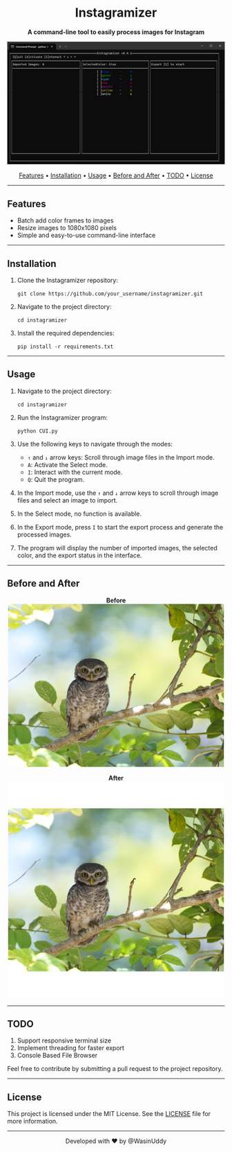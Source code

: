 
<h1 align="center">
  Instagramizer
</h1>

<p align="center">
  <strong>A command-line tool to easily process images for Instagram</strong>
</p>

<p align="center">
  <img src="imgs/screenshot.png" alt="Instagramizer Screenshot">
</p>

<p align="center">
  <a href="#features">Features</a> •
  <a href="#installation">Installation</a> •
  <a href="#usage">Usage</a> •
  <a href="#before-and-after">Before and After</a> •
  <a href="#todo">TODO</a> •
  <a href="#license">License</a>
</p>

---

## Features

- Batch add color frames to images
- Resize images to 1080x1080 pixels
- Simple and easy-to-use command-line interface

---

## Installation

1. Clone the Instagramizer repository:

   ```shell
   git clone https://github.com/your_username/instagramizer.git
   ```

2. Navigate to the project directory:

   ```shell
   cd instagramizer
   ```

3. Install the required dependencies:

   ```shell
   pip install -r requirements.txt
   ```

---

## Usage

1. Navigate to the project directory:

   ```shell
   cd instagramizer
   ```

2. Run the Instagramizer program:

   ```shell
   python CUI.py
   ```

3. Use the following keys to navigate through the modes:

   - `↑` and `↓` arrow keys: Scroll through image files in the Import mode.
   - `A`: Activate the Select mode.
   - `I`: Interact with the current mode.
   - `Q`: Quit the program.

4. In the Import mode, use the `↑` and `↓` arrow keys to scroll through image files and select an image to import.

5. In the Select mode, no function is available.

6. In the Export mode, press `I` to start the export process and generate the processed images.

7. The program will display the number of imported images, the selected color, and the export status in the interface.

---

## Before and After

<p align="center">
  <strong>Before</strong>
  <br>
  <img src="imgs/before_image.jpg" alt="Before Image" width="500">
</p>

<p align="center">
  <strong>After</strong>
  <br>
  <img src="imgs/after_image.jpg" alt="After Image" width="500">
</p>

---

## TODO

1. Support responsive terminal size
2. Implement threading for faster export
3. Console Based File Browser

Feel free to contribute by submitting a pull request to the project repository.

---

## License

This project is licensed under the MIT License. See the [LICENSE](LICENSE) file for more information.

---

<p align="center">
  Developed with ❤️ by @WasinUddy
</p>
